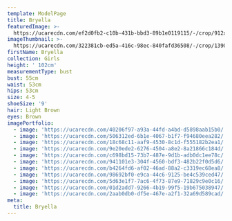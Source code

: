 ```yaml
---
template: ModelPage
title: Bryella
featuredImage: >-
  https://ucarecdn.com/ef2d0fb2-c10b-431b-bbd3-89b1e0119115/-/crop/912x557/0,0/-/preview/
imageThumbnail: >-
  https://ucarecdn.com/322381cb-ed5a-416c-98ec-840fafd36508/-/crop/1390x2042/136,407/-/preview/
firstName: Bryella
collection: Girls
height: ' 102cm'
measurementType: bust
bust: 55cm
waist: 53cm
hips: 53cm
size: 4-5
shoeSize: '9'
hair: Light Brown
eyes: Brown
imagePortfolio:
  - image: 'https://ucarecdn.com/40206f97-a93a-44fd-a4bd-d5898aab15b0/'
  - image: 'https://ucarecdn.com/506312ed-6b1e-4067-b1f7-f94680eea282/'
  - image: 'https://ucarecdn.com/18c68c11-aaf9-4530-8c1d-f555182b2ea1/'
  - image: 'https://ucarecdn.com/9e20ede2-6276-4504-a8e2-8a21866c184d/'
  - image: 'https://ucarecdn.com/c698bd15-73b7-487e-9d1b-adb0dc1ee78c/'
  - image: 'https://ucarecdn.com/941101e3-304f-4560-bdf3-482b22f0d5d6/'
  - image: 'https://ucarecdn.com/b4264fd6-af02-46ad-88a2-c3319ec68ea8/'
  - image: 'https://ucarecdn.com/98692bf0-e9ca-44c6-9125-be4c539ced47/'
  - image: 'https://ucarecdn.com/5d63e1f7-7ac6-4f73-87e9-71829c9e0c16/'
  - image: 'https://ucarecdn.com/01d2add7-9266-4b19-99f5-19b675038947/'
  - image: 'https://ucarecdn.com/2aab0db0-df5e-467e-a2f1-32a69d589cad/'
meta:
  title: Bryella
---
```


